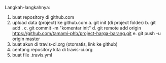 Langkah-langkahnya:

1. buat repository di github.com
2. upload data (project) ke github.com
    a. git init (di project folder)
    b. git add .
    c. git commit -m "komentar init"
    d. git remote add origin https://github.com/tamami-phb/project-harga-barang.git
    e. git push -u origin master
3. buat akun di travis-ci.org (otomatis, link ke github)
4. centang repository kita di travis-ci.org
5. buat file .travis.yml